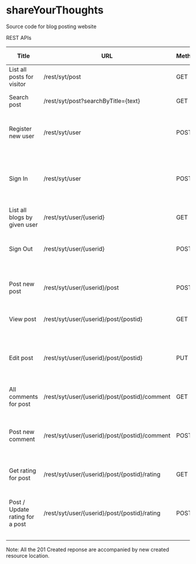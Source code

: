 # shareYourThoughts
Source code for blog posting website

REST APIs 

| Title                           	| URL                                           	| Method 	| Response Code                                               	| Params / Data                                                                           	|
|---------------------------------	|-----------------------------------------------	|--------	|---------------------------------------------------------	|-----------------------------------------------------------------------------------------	|
| List all posts for visitor      	| /rest/syt/post                                    	| GET    	| 200 OK <br>404 Not found                                    	|                                                                                         	|
| Search post                     	| /rest/syt/post?searchByTitle={text}                	| GET    	| 200 OK <br>404 Not found                                     	| searchByTitle : all the available blog title would be matched against the provided text 	|
| Register new user               	| /rest/syt/user                                	| POST   	| 201 Created<br>403 Forbidden<br>400 Bad request                 	| {email, Name,password}                                                                  	|
| Sign In                         	| /rest/syt/user                                	| POST   	| 200 OK<br>401 Unauthorized<br>400 Bad request<br>404 Not found      	| {email,password}                                                                        	|
| List all blogs by given user    	| /rest/syt/user/{userid}                       	| GET    	| 200 OK<br>404 Not found                                     	|                                                                                         	|
| Sign Out                        	| /rest/syt/user/{userid}                       	| POST   	| 200 OK<br>404 Unauthorized<br>404 Not found                     	| {action: logout}                                                                        	|
| Post new post                   	| /rest/syt/user/{userid}/post                  	| POST   	| 201 Created<br>400 Bad request<br>401 Unauthorized              	| {Title,content}                                                                         	|
| View post                       	| /rest/syt/user/{userid}/post/{postid}         	| GET    	| 200 O<br>K404 Not found                                     	|                                                                                         	|
| Edit post                       	| /rest/syt/user/{userid}/post/{postid}         	| PUT    	| 200 OK<br>400 Bad Request<br>401 Unauthorized<br>404 Not found      	| {new content}                                                                           	|
| All comments for post           	| /rest/syt/user/{userid}/post/{postid}/comment 	| GET    	| 200 OK<br>404 Not found                                     	|                                                                                         	|
| Post new comment                	| /rest/syt/user/{userid}/post/{postid}/comment 	| POST   	| 201 Created<br>401 Unauthorized<br>400 Bad request<br>404 Not found 	| {commenting_user,comment_text}                                                          	|
| Get rating for post             	| /rest/syt/user/{userid}/post/{postid}/rating  	| GET    	| 200 OK<br>404 Not found                                     	|                                                                                         	|
| Post / Update rating for a post 	| /rest/syt/user/{userid}/post/{postid}/rating  	| POST   	| 201 Created<br>401 Unauthorized<br>400 Bad request<br>404 Not found 	| {rating: <1 .. 5>}                                                                      	|

Note: All the 201 Created reponse are accompanied by new created resource location. 
